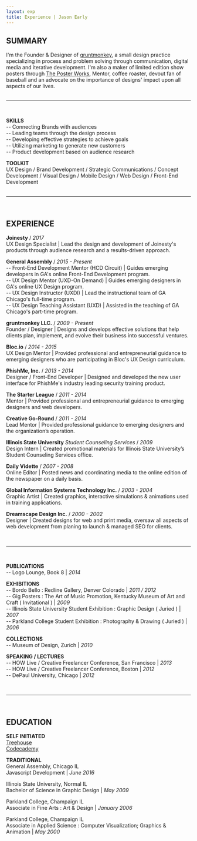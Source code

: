 ```yaml
---
layout: exp
title: Experience | Jason Early
---
```


## SUMMARY

I'm the Founder & Designer of [gruntmonkey](https://gruntmonkey.com/ "gruntmonkey"), a small design practice specializing in process and problem solving through communication, digital media and iterative development. I'm also a maker of limited edition show posters through [The Poster Works](http://theposterworks.com/ "The Poster Works"), Mentor, coffee roaster, devout fan of baseball and an advocate on the importance of designs' impact upon all aspects of our lives.  
<br/>

<hr>
<br/>

**SKILLS**  
-- Connecting Brands with audiences  
-- Leading teams through the design process  
-- Developing effective strategies to achieve goals  
-- Utilizing marketing to generate new customers  
-- Product development based on audience research

**TOOLKIT**  
UX Design / Brand Development / Strategic Communications / Concept Development /
Visual Design / Mobile Design / Web Design / Front-End Development  
<br/>

<hr>
<br/>

## EXPERIENCE

**Joinesty** / _2017_  
UX Design Specialist | Lead the design and development of Joinesty's products through audience research and a results-driven approach.

**General Assembly** / _2015 - Present_  
-- Front-End Development Mentor (HCD Circuit) | Guides emerging developers in GA's online Front-End Development program.  
-- UX Design Mentor (UXD-On Demand) | Guides emerging designers in GA's online UX Design program.  
-- UX Design Instructor (UXDI) | Lead the instructional team of GA Chicago's full-time program.  
-- UX Design Teaching Assistant (UXD) | Assisted in the teaching of GA Chicago's part-time program.

**gruntmonkey LLC.** / _2009 - Present_  
Founder / Designer | Designs and develops effective solutions that help clients plan,
implement, and evolve their business into successful ventures.

**Bloc.io** / _2014 - 2015_  
UX Design Mentor | Provided professional and entrepreneurial guidance to emerging designers
who are participating in Bloc's UX Design curriculum.

**PhishMe, Inc.** / _2013 - 2014_  
Designer / Front-End Developer | Designed and developed the new user interface for
PhishMe's industry leading security training product.

**The Starter League** / _2011 - 2014_  
Mentor | Provided professional and entrepreneurial guidance to emerging
designers and web developers.

**Creative Go-Round** / _2011 - 2014_  
Lead Mentor | Provided professional guidance to emerging designers and
the organization’s operation.

**Illinois State University** _Student Counseling Services_ / _2009_  
Design Intern | Created promotional materials for Illinois State University’s Student Counseling Services office.

**Daily Vidette** / _2007 - 2008_  
Online Editor | Posted news and coordinating media to the online edition of the newspaper on a daily basis.

**Global Information Systems Technology Inc.** / _2003 - 2004_  
Graphic Artist | Created graphics, interactive simulations & animations used in training applications.

**Dreamscape Design Inc.** / _2000 - 2002_  
Designer | Created designs for web and print media, oversaw all aspects of web development from planing to launch & managed SEO for clients.

<br/>
<hr>
<br/>

**PUBLICATIONS**  
-- Logo Lounge, Book 8 | _2014_

**EXHIBITIONS**  
-- Bordo Bello : Redline Gallery, Denver Colorado | _2011 / 2012_  
-- Gig Posters : The Art of Music Promotion, Kentucky Museum of Art and Craft ( Invitational ) | _2009_  
-- Illinois State University Student Exhibition : Graphic Design ( Juried ) | _2007_  
-- Parkland College Student Exhibition : Photography & Drawing ( Juried ) | _2006_

**COLLECTIONS**  
-- Museum of Design, Zurich | _2010_

**SPEAKING / LECTURES**  
-- HOW Live / Creative Freelancer Conference, San Francisco | _2013_  
-- HOW Live / Creative Freelancer Conference, Boston | _2012_  
-- DePaul University, Chicago | _2012_

<br/>
<hr>
<br/>

## EDUCATION

**SELF INITIATED**  
[Treehouse](http://teamtreehouse.com/jasonearly "Jason Early on Treehouse")  
[Codecademy](http://www.codecademy.com/jasonearly "Jason Early on Codecademy")

**TRADITIONAL**  
General Assembly, Chicago IL  
Javascript Development | _June 2016_

Illinois State University, Normal IL  
Bachelor of Science in Graphic Design | _May 2009_

Parkland College, Champaign IL  
Associate in Fine Arts : Art & Design | _January 2006_

Parkland College, Champaign IL  
Associate in Applied Science : Computer Visualization; Graphics & Animation | _May 2000_  
<br/>
